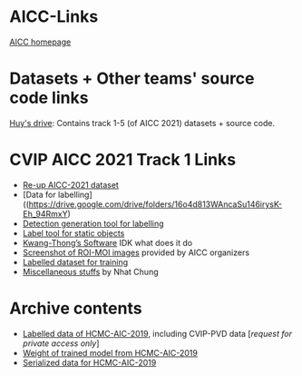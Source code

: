 # AICC-Links

[AICC homepage](https://www.aicitychallenge.org)

# Datasets + Other teams' source code links
[Huy's drive](https://drive.google.com/drive/folders/1nG-93M9GBcDRbjPpquxXxW5ing6d3uS6?usp=sharing): Contains track 1-5 (of AICC 2021) datasets + source code.

# CVIP AICC 2021 Track 1 Links

- [Re-up AICC-2021 dataset]( https://drive.google.com/drive/folders/1zJF8e3blbLhwPueoVv9IuOFDdzCCDg3V?usp=sharing)
- [Data for labelling]((https://drive.google.com/drive/folders/16o4d813WAncaSu146irysK-Eh_94RmxY)
- [Detection generation tool for labelling](https://drive.google.com/drive/folders/1UcSG2a2z4kD8zpkpLjaDqQcsO2z1iEig?usp=sharing)
- [Label tool for static objects](https://drive.google.com/file/d/137Tye3oZzR03c6d1CDvdBAPLod43R6AE/view)
- [Kwang-Thong’s Software](https://drive.google.com/file/d/18aqnyBrQTbDSuzBYcr9kR95hctYomEVz/view) IDK what does it do
- [Screenshot of ROI-MOI images](https://drive.google.com/drive/folders/1S0y2JfU9Xq3XOAsKC1KUZOwAZGexvGYw) provided by AICC organizers
- [Labelled dataset for training](https://drive.google.com/drive/folders/1yH0x39b56DqlJ8VF3ruaogcpAT_2VNoO)
- [Miscellaneous stuffs](https://drive.google.com/drive/folders/1nNYFesrajft6xNKINTzx7CQehwEwcZzf) by Nhat Chung

# Archive contents
- [Labelled data of HCMC-AIC-2019](https://drive.google.com/drive/folders/1KtEKTeP0N4ka37xv5utK55takLyt8vN-?usp=sharing), including CVIP-PVD data [*request for private access only*]
- [Weight of trained model from HCMC-AIC-2019](https://drive.google.com/drive/folders/1pIfzwh4-_3w4D1KuEotrAu0fUm1yBh-g)
- [Serialized data for HCMC-AIC-2019](https://drive.google.com/drive/folders/181s6-A9PBPOCjzEaXo6eamFDz40PJey2?usp=sharing)
